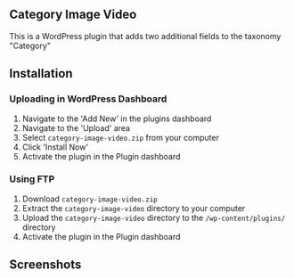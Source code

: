 ## Category Image Video

This is a WordPress plugin that adds two additional fields to the taxonomy "Category"

## Installation

### Uploading in WordPress Dashboard

1. Navigate to the 'Add New' in the plugins dashboard
2. Navigate to the 'Upload' area
3. Select `category-image-video.zip` from your computer
4. Click 'Install Now'
5. Activate the plugin in the Plugin dashboard

### Using FTP

1. Download `category-image-video.zip`
2. Extract the `category-image-video` directory to your computer
3. Upload the `category-image-video` directory to the `/wp-content/plugins/` directory
4. Activate the plugin in the Plugin dashboard

## Screenshots
